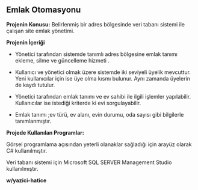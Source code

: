 ## Emlak Otomasyonu

**Projenin Konusu:** Belirlenmiş bir adres bölgesinde veri tabanı sistemi ile çalışan site emlak yönetimi.

**Projenin İçeriği**

- Yönetici tarafından sistemde tanımlı adres bölgesine emlak tanımı ekleme, silme ve güncelleme hizmeti .

- Kullanıcı ve yönetici olmak üzere sistemde iki seviyeli üyelik mevcuttur. Yeni kullanıcılar için ise üye olma kısmı bulunur. Aynı zamanda üyelerin de kaydı tutulur.

- Yönetici tarafından emlak tanımı ve ev sahibi ile ilgili işlemler yapılabilir. Kullanıcılar ise istediği kriterde ki evi sorgulayabilir.

- Emlak tanımı ;ev türü, ev alanı, evin durumu, oda sayısı gibi bilgilerle tanımlanmıştır.

**Projede Kullanılan Programlar:**

Görsel programlama açısından yeterli olanaklar sağladığı için arayüz olarak C# kullanılmıştır.

Veri tabanı sistemi için Microsoft SQL SERVER Management Studio kullanılmıştır.

**w/yazici-hatice**
